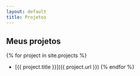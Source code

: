 ```yaml
---
layout: default
title: Projetos
---
```


## Meus projetos

{% for project in site.projects %}
- [{{ project.title }}]({{ project.url }})
{% endfor %}

